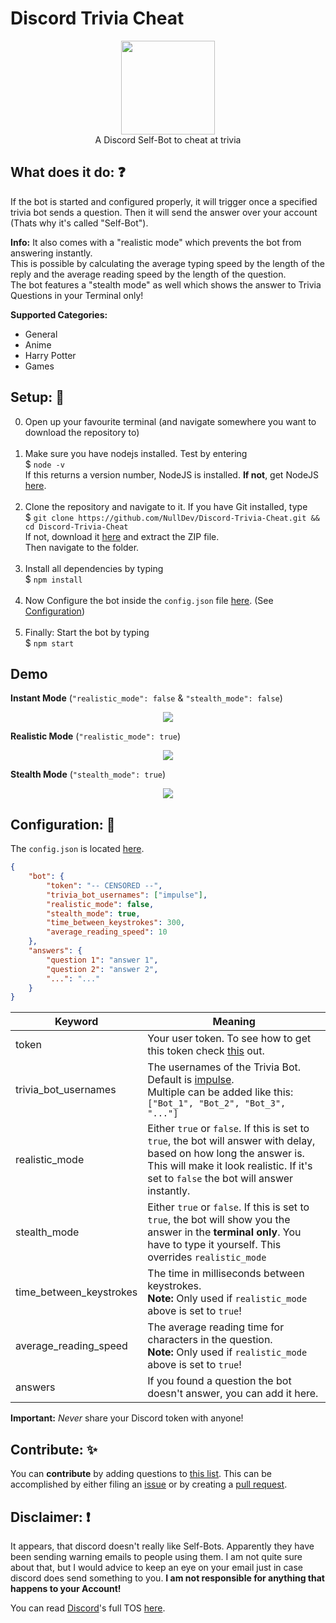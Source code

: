 # Discord Trivia Cheat

<p align="center">
<img height="150" width="auto" src="https://raw.githubusercontent.com/NullDev/Discord-Trivia-Cheat/master/.src/icon.png" /><br>
A Discord Self-Bot to cheat at trivia
</p>

## What does it do: :question:

If the bot is started and configured properly, it will trigger once a specified trivia bot sends a question.
Then it will send the answer over your account (Thats why it's called "Self-Bot").

**Info:** It also comes with a "realistic mode" which prevents the bot from answering instantly. <br>
This is possible by calculating the average typing speed by the length of the reply and the average reading speed by the length of the question. <br>
The bot features a "stealth mode" as well which shows the answer to Trivia Questions in your Terminal only!

**Supported Categories:**

- General 
- Anime
- Harry Potter
- Games

## Setup: :nut_and_bolt:

0. Open up your favourite terminal (and navigate somewhere you want to download the repository to) <br><br>
1. Make sure you have nodejs installed. Test by  entering <br>
$ `node -v` <br>
If this returns a version number, NodeJS is installed. **If not**, get NodeJS <a href="https://nodejs.org/en/download/package-manager/">here</a>. <br><br>
2. Clone the repository and navigate to it. If you have Git installed, type <br>
$ `git clone https://github.com/NullDev/Discord-Trivia-Cheat.git && cd Discord-Trivia-Cheat` <br>
If not, download it <a href="https://github.com/NullDev/Discord-Trivia-Cheat/archive/master.zip">here</a> and extract the ZIP file.<br>
Then navigate to the folder.<br><br>
3. Install all dependencies by typing <br>
$ `npm install`<br><br>
4. Now Configure the bot inside the `config.json` file [here](https://github.com/NullDev/Discord-Trivia-Cheat/blob/master/config.json). (See [Configuration](https://github.com/NullDev/Discord-Trivia-Cheat#configuration-wrench)) <br><br>
5. Finally: Start the bot by typing <br>
$ `npm start`

## Demo 

**Instant Mode** (`"realistic_mode": false` & `"stealth_mode": false`)
<p align="center">
<img src="https://raw.githubusercontent.com/NullDev/Discord-Trivia-Cheat/master/.src/demo-1.gif" /><br>
</p>

**Realistic Mode** (`"realistic_mode": true`)
<p align="center">
<img src="https://raw.githubusercontent.com/NullDev/Discord-Trivia-Cheat/master/.src/demo-2.gif" /><br>
</p>

**Stealth Mode** (`"stealth_mode": true`)
<p align="center">
<img src="https://raw.githubusercontent.com/NullDev/Discord-Trivia-Cheat/master/.src/demo-3.gif" /><br>
</p>

## Configuration: :wrench: 

The `config.json` is located [here](https://github.com/NullDev/Discord-Trivia-Cheat/blob/master/config.json).

```JSON
{
    "bot": {
        "token": "-- CENSORED --",
        "trivia_bot_usernames": ["impulse"],
        "realistic_mode": false,
        "stealth_mode": true,
        "time_between_keystrokes": 300,
        "average_reading_speed": 10
    },
    "answers": {
        "question 1": "answer 1",
        "question 2": "answer 2",
        "...": "..."
    }
}
```

| Keyword | Meaning |
|---------|---------|
| token | Your user token. To see how to get this token check [this](https://github.com/TheRacingLion/Discord-SelfBot/wiki/Discord-Token-Tutorial) out. |
| trivia_bot_usernames | The usernames of the Trivia Bot. Default is [impulse](https://impulsebot.com/). <br>Multiple can be added like this: <br> `["Bot_1", "Bot_2", "Bot_3", "..."]` |
| realistic_mode | Either `true` or `false`. If this is set to `true`, the bot will answer with delay, based on how long the answer is. This will make it look realistic. If it's set to `false` the bot will answer instantly. |
| stealth_mode | Either `true` or `false`. If this is set to `true`, the bot will show you the answer in the **terminal only**. You have to type it yourself. This overrides `realistic_mode` | 
| time_between_keystrokes | The time in milliseconds between keystrokes. <br> **Note:** Only used if `realistic_mode` above is set to `true`! |
| average_reading_speed | The average reading time for characters in the question. <br> **Note:** Only used if `realistic_mode` above is set to `true`! |
| answers | If you found a question the bot doesn't answer, you can add it here. |

**Important:** _Never_ share your Discord token with anyone! 

## Contribute: :sparkles:

You can **contribute** by adding questions to [this list](https://github.com/NullDev/Discord-Trivia-Cheat/blob/master/config.json).
This can be accomplished by either filing an [issue](https://github.com/NullDev/Discord-Trivia-Cheat/issues) or by creating a [pull request](https://github.com/NullDev/Discord-Trivia-Cheat/pulls).

## Disclaimer: :heavy_exclamation_mark:

It appears, that discord doesn't really like Self-Bots. Apparently they have been sending warning emails to people using them. I am not quite sure about that, but I would advice to keep an eye on your email just in case discord does send something to you. **I am not responsible for anything that happens to your Account!**

You can read [Discord](https://discordapp.com/)'s full TOS [here](https://discordapp.com/terms).
